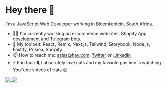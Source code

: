 # Hey there 👋

I'm a JavaScript Web Developer working in Bloemfontein, South Africa.

- 👨‍💻 I'm currently working on e-commerce websites, Shopify App development and Telegram bots.
- 🧰 My toolbelt: React, Remix, Next.js, Tailwind, Storybook, Node.js, Fastify, Prisma, Shopify.
- 📫 How to reach me: asjas@hey.com, [Twitter](http://twitter.com/_asjas) or [LinkedIn](https://www.linkedin.com/in/asjasroos/)
- ⚡ Fun fact: 🐈 I absolutely love cats and my favorite pastime is watching YouTube videos of cats 😃

<a href="https://github.com/asjas">
  <img align="center" src="https://github-readme-stats.vercel.app/api/top-langs/?username=asjas&private=true&compact=true&langs_count=5&theme=cobalt2" />
</a>
<a href="https://github.com/asjas">
  <img align="center" src="https://github-readme-stats.vercel.app/api?username=asjas&count_private=true&show_icons=true&theme=cobalt2" />
</a> 

